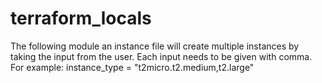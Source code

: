 # terraform_locals
The following module an instance file will create multiple instances by taking the input from the user. 
Each input needs to be given with comma. 
For example:
 instance_type = "t2micro.t2.medium,t2.large"
